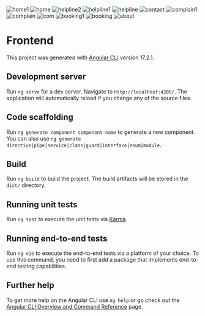 ![home1](https://github.com/user-attachments/assets/45fe53b9-fdd8-4038-99e9-c767de1132a2)
![home](https://github.com/user-attachments/assets/dbe2b6ff-050a-4880-8ef9-429ca4cda25d)
![helpline2](https://github.com/user-attachments/assets/85cf00f1-3511-4930-8082-0d925f2adf7d)
![helpline1](https://github.com/user-attachments/assets/bf7825ff-b92a-460e-97c3-83fc28ac95a1)
![helpline](https://github.com/user-attachments/assets/eebe6e26-344b-4590-afb6-9810debb1aef)
![contact](https://github.com/user-attachments/assets/3d125f91-26d1-4899-89ec-9012c534c664)
![complain1](https://github.com/user-attachments/assets/1ac379e1-03d5-4851-b5a8-45420b99667a)
![complain](https://github.com/user-attachments/assets/408b9f60-8442-41c5-9aa3-904c3853b8ca)
![com](https://github.com/user-attachments/assets/1e2f28dd-7a41-4767-bfeb-5f0016c0c527)
![booking1](https://github.com/user-attachments/assets/7ea164ed-9eb6-477d-ba39-201127a09cfd)
![booking](https://github.com/user-attachments/assets/0136e8a7-04e9-4857-ace4-9f6c0c23fe53)
![about](https://github.com/user-attachments/assets/be5d2657-7f44-4d53-b08a-551ecabd2a83)
# Frontend

This project was generated with [Angular CLI](https://github.com/angular/angular-cli) version 17.2.1.

## Development server

Run `ng serve` for a dev server. Navigate to `http://localhost:4200/`. The application will automatically reload if you change any of the source files.

## Code scaffolding

Run `ng generate component component-name` to generate a new component. You can also use `ng generate directive|pipe|service|class|guard|interface|enum|module`.

## Build

Run `ng build` to build the project. The build artifacts will be stored in the `dist/` directory.

## Running unit tests

Run `ng test` to execute the unit tests via [Karma](https://karma-runner.github.io).

## Running end-to-end tests

Run `ng e2e` to execute the end-to-end tests via a platform of your choice. To use this command, you need to first add a package that implements end-to-end testing capabilities.

## Further help

To get more help on the Angular CLI use `ng help` or go check out the [Angular CLI Overview and Command Reference](https://angular.io/cli) page.
